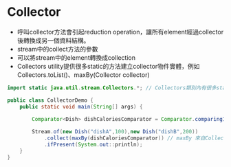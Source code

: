# Collector
* 呼叫collector方法會引起reduction operation，讓所有element經過collector後轉換成另一個資料結構。
* stream中的collect方法的參數
* 可以將stream中的element轉換成collection
* Collectors utility提供很多static的方法建立collector物件實體，例如Collectors.toList()、maxBy(Collector collector)

```java
import static java.util.stream.Collectors.*; // Collectors類別內有很多static的Collectors工廠方法

public class CollectorDemo {
	public static void main(String[] args) {

		Comparator<Dish> dishCaloriesComparator = Comparator.comparingInt(Dish::getCalories);
		
		Stream.of(new Dish("dishA",100),new Dish("dishB",200))		
			.collect(maxBy(dishCaloriesComparator)) // maxBy 來自Collectors
			.ifPresent(System.out::println);
	}
}
```